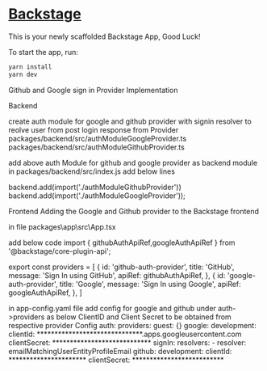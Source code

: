 # [Backstage](https://backstage.io)

This is your newly scaffolded Backstage App, Good Luck!

To start the app, run:

```sh
yarn install
yarn dev
```


Github and Google sign in Provider Implementation

Backend

create auth module for google and github provider with signin resolver to reolve user from post login response from Provider
packages/backend/src/authModuleGoogleProvider.ts
packages/backend/src/authModuleGithubProvider.ts

add above auth Module for github and google provider as backend module
in packages/backend/src/index.js
add below lines

backend.add(import('./authModuleGithubProvider'))
backend.add(import('./authModuleGoogleProvider'));

Frontend
Adding the Google and Github provider to the Backstage frontend

in file packages\app\src\App.tsx

add below code
import { githubAuthApiRef,googleAuthApiRef } from '@backstage/core-plugin-api';

export const providers = [
  {
    id: 'github-auth-provider',
    title: 'GitHub',
    message: 'Sign In using GitHub',
    apiRef: githubAuthApiRef,
  },
  {
    id: 'google-auth-provider',
    title: 'Google',
    message: 'Sign In using Google',
    apiRef: googleAuthApiRef,
  },
]

in app-config.yaml file
add config for google and github under auth->providers as below
ClientID and Client Secret to be obtained from respective provider Config
auth:
  providers:
    guest: {}
    google:
      development:
        clientId: ******************************.apps.googleusercontent.com
        clientSecret: ****************************
        signIn:
          resolvers:
            - resolver: emailMatchingUserEntityProfileEmail
    github:
      development:
        clientId: **********************
        clientSecret: **************************

